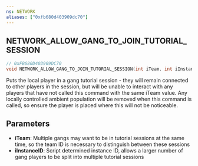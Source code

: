 ```yaml
---
ns: NETWORK
aliases: ["0xfb680d403909dc70"]
---
```

## NETWORK_ALLOW_GANG_TO_JOIN_TUTORIAL_SESSION

```c
// 0xFB680D403909DC70
void NETWORK_ALLOW_GANG_TO_JOIN_TUTORIAL_SESSION(int iTeam, int iInstanceID);
```

Puts the local player in a gang tutorial session - they will remain connected to other players in the session, but will be unable to interact with any players that have not called this command with the same iTeam value. Any locally controlled ambient population will be removed when this command is called, so ensure the player is placed where this will not be noticeable.


## Parameters
* **iTeam**: Multiple gangs may want to be in tutorial sessions at the same time, so the team ID is necessary to distinguish between these sessions
* **iInstanceID**: Script determined instance ID, allows a larger number of gang players to be split into multiple tutorial sessions
